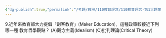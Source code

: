 ```yaml
---
{"dg-publish":true,"permalink":"/考題/教檢/110教育理念/110教育理念-第1大題第9題/","tags":["考題","題目","未完"]}
---
```


9.近年來教育部大力提倡「創客教育」(Maker Education)，這種政策較接近下列哪一種 教育哲學觀點？ 
(A)觀念主義(Idealism) 
(C)批判理論(Critical Theory) 
